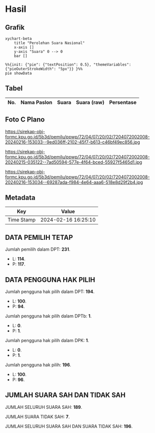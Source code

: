 # Hasil

## Grafik

```mermaid
xychart-beta
    title "Perolehan Suara Nasional"
    x-axis []
    y-axis "Suara" 0 --> 0
    bar []
```

```mermaid
%%{init: {"pie": {"textPosition": 0.5}, "themeVariables": {"pieOuterStrokeWidth": "5px"}} }%%
pie showData
```

## Tabel

| No. | Nama Paslon | Suara | Suara (raw) | Persentase |
|:--- |:----------- | -----:| -----------:| ----------:|


[p-1]: https://github.com/gigit-pemilu/pemilu-2024/blob/main/pilpres/hitung-suara/sub/72-sulawesi-tengah/sub/04-toli-toli/sub/07-baolan/sub/2002-dadakitan/sub/008-tps/sub/paslon-1.txt
[p-2]: https://github.com/gigit-pemilu/pemilu-2024/blob/main/pilpres/hitung-suara/sub/72-sulawesi-tengah/sub/04-toli-toli/sub/07-baolan/sub/2002-dadakitan/sub/008-tps/sub/paslon-2.txt
[p-3]: https://github.com/gigit-pemilu/pemilu-2024/blob/main/pilpres/hitung-suara/sub/72-sulawesi-tengah/sub/04-toli-toli/sub/07-baolan/sub/2002-dadakitan/sub/008-tps/sub/paslon-3.txt

## Foto C Plano

https://sirekap-obj-formc.kpu.go.id/5b3d/pemilu/ppwp/72/04/07/20/02/7204072002008-20240216-153033--9ed036ff-2102-45f7-b613-c46bf49ec856.jpg

https://sirekap-obj-formc.kpu.go.id/5b3d/pemilu/ppwp/72/04/07/20/02/7204072002008-20240215-035122--7ad50594-577e-4f64-bced-55927f5465d1.jpg

https://sirekap-obj-formc.kpu.go.id/5b3d/pemilu/ppwp/72/04/07/20/02/7204072002008-20240216-153034--69287ada-f984-4e64-aaa6-518e8d29f2b4.jpg


## Metadata

| Key        | Value               |
| ---------- | ------------------- |
| Time Stamp | 2024-02-16 16:25:10 |


## DATA PEMILIH TETAP

Jumlah pemilih dalam DPT: **231**.
 * L: **114**.
 * P: **117**.

## DATA PENGGUNA HAK PILIH

Jumlah pengguna hak pilih dalam DPT: **194**.
 * L: **100**.
 * P: **94**.

Jumlah pengguna hak pilih dalam DPTb: **1**.
 * L: **0**.
 * P: **1**.

Jumlah pengguna hak pilih dalam DPK: **1**.
 * L: **0**.
 * P: **1**.

Jumlah pengguna hak pilih: **196**.
 * L: **100**.
 * P: **96**.

## JUMLAH SUARA SAH DAN TIDAK SAH

JUMLAH SELURUH SUARA SAH: **189**.

JUMLAH SUARA TIDAK SAH: **7**.

JUMLAH SELURUH SUARA SAH DAN SUARA TIDAK SAH: **196**.



